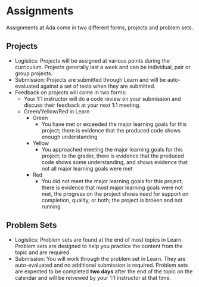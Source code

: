 # Assignments

Assignments at Ada come in two different forms, projects and problem sets.

## Projects

- Logistics: Projects will be assigned at various points during the curriculum.   Projects generally last a week and can be individual, pair or group projects.
- Submission: Projects are submitted through Learn and will be auto-evaluated against a set of tests when they are submitted.  
- Feedback on projects will come in two forms:
    - Your 1:1 instructor will do a code review on your submission and discuss their feedback at your next 1:1 meeting.
    - Green/Yellow/Red in Learn
        - Green
            - You have met or exceeded the major learning goals for this project; there is evidence that the produced code shows enough understanding
        - Yellow
            - You approached meeting the major learning goals for this project; to the grader, there is evidence that the produced code shows some understanding, and shows evidence that not all major learning goals were met
        - Red
            - You did not meet the major learning goals for this project; there is evidence that most major learning goals were not met, the progress on the project shows need for support on completion, quality, or both; the project is broken and not running

## Problem Sets

- Logistics: Problem sets are found at the end of most topics in Learn.  Problem sets are designed to help you practice the content from the topic and are required.  
- Submission: You will work through the problem set in Learn.  They are auto-evaluated and no additional submission is required.  Problem sets are expected to be completed **two days** after the end of the topic on the calendar and will be reivewed by your 1:1 instructor at that time.